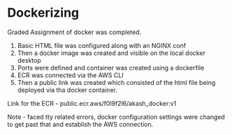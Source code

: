 # Dockerizing

Graded Assignment of docker was completed. 

1. Basic HTML file was configured along with an NGINX conf
2. Then a docker image was created and visible on the local docker desktop
3. Ports were defined and container was created using a dockerfile
4. ECR was connected via the AWS CLI
5. Then a public link was created which consisted of the html file being deployed via tha docker container. 

Link for the ECR - public.ecr.aws/f0l9f2l6/akash_docker:v1

Note - faced tty related errors, docker configuration settings were changed to get past that and establish the AWS connection.
